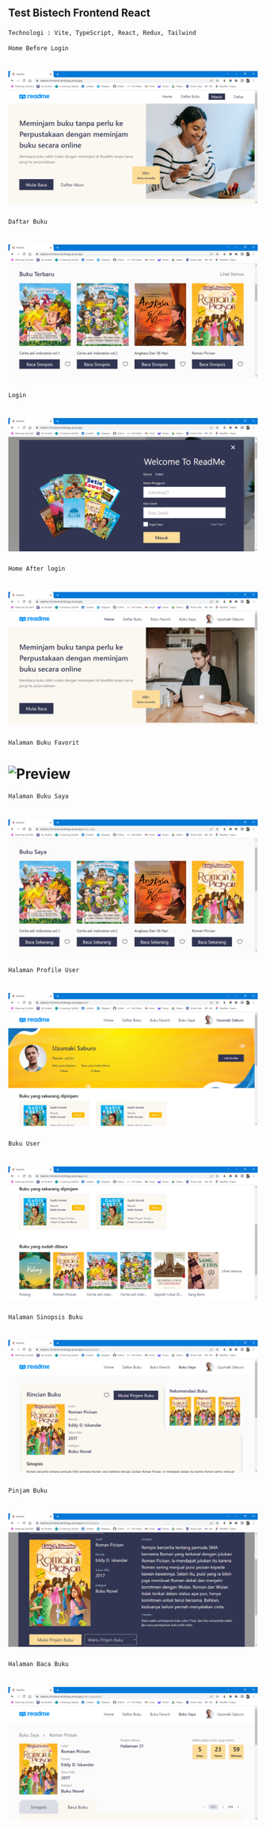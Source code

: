## Test Bistech Frontend React

`Technologi : Vite, TypeScript, React, Redux, Tailwind`

`Home Before Login`

# ![Preview](screenshot/homebeforelogin.PNG)

`Daftar Buku`

# ![Preview](screenshot/daftarbuku.PNG)

`Login`

# ![Preview](screenshot/Login.PNG)

`Home After login`

# ![Preview](screenshot/homeafterlogin.PNG)

`Halaman Buku Favorit`

# ![Preview](screenshot/bukufavorit.PNG.PNG)

`Halaman Buku Saya`

# ![Preview](screenshot/bukusaya.PNG)

`Halaman Profile User`

# ![Preview](screenshot/Profile.PNG)

`Buku User`

# ![Preview](screenshot/bukuprofile.PNG)

`Halaman Sinopsis Buku`

# ![Preview](screenshot/sinopsisdetail.PNG)

`Pinjam Buku`

# ![Preview](screenshot/pinjambuku.PNG)

`Halaman Baca Buku`

# ![Preview](screenshot/bacabuku.PNG)
